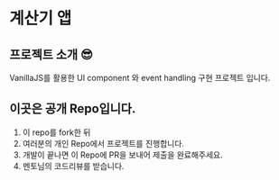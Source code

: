 # 계산기 앱

## 프로젝트 소개 😎

VanillaJS를 활용한 UI component 와 event handling 구현 프로젝트 입니다.

## 이곳은 공개 Repo입니다.

1. 이 repo를 fork한 뒤
2. 여러분의 개인 Repo에서 프로젝트를 진행합니다.
3. 개발이 끝나면 이 Repo에 PR을 보내어 제출을 완료해주세요.
4. 멘토님의 코드리뷰를 받습니다.
